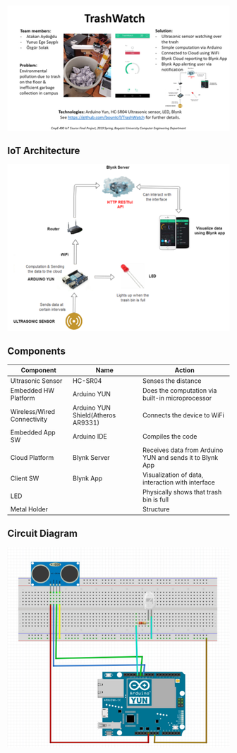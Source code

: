 
![TrashWatch Report](https://github.com/bounIoT/TrashWatch/blob/master/Figures/TrashWatch%20One%20Pager%20Report.png?raw=true "TrashWatch Report")
<h2>IoT Architecture</h2>

![IoT Architecture](https://github.com/bounIoT/TrashWatch/blob/master/Figures/iot-architecture.png "IoT Architecture")

<h2>Components</h2>

| Component                   | Name                               | Action                                                   |
|-----------------------------|------------------------------------|----------------------------------------------------------|
| Ultrasonic Sensor           | HC-SR04                            | Senses the distance                                      |
| Embedded HW Platform        | Arduino YUN                        | Does the computation via built-in microprocessor         |
| Wireless/Wired Connectivity | Arduino YUN Shield(Atheros AR9331) | Connects the device to WiFi                              |
| Embedded App SW             | Arduino IDE                        | Compiles the code                                        |
| Cloud Platform              | Blynk Server                       | Receives data from Arduino YUN and sends it to Blynk App |
| Client SW                   | Blynk App                          | Visualization of data, interaction with interface        |
| LED                         |                                    | Physically shows that trash bin is full                  |
| Metal Holder                |                                    | Structure                                                |

<h2>Circuit Diagram</h2>

![Circuit Diagram](https://github.com/bounIoT/TrashWatch/blob/master/Figures/circuit-diagram.png "Circuit Diagram")
